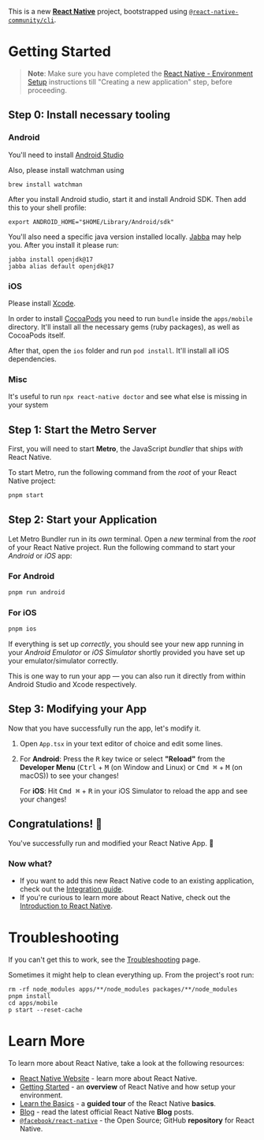 This is a new [**React Native**](https://reactnative.dev) project, bootstrapped using [`@react-native-community/cli`](https://github.com/react-native-community/cli).

# Getting Started

> **Note**: Make sure you have completed the [React Native - Environment Setup](https://reactnative.dev/docs/environment-setup) instructions till "Creating a new application" step, before proceeding.

## Step 0: Install necessary tooling

### Android

You'll need to install [Android Studio](https://developer.android.com/studio)

Also, please install watchman using

```shell
brew install watchman
```

After you install Android studio, start it and install Android SDK. Then add this to your shell profile:

```shell
export ANDROID_HOME="$HOME/Library/Android/sdk"
```

You'll also need a specific java version installed locally. [Jabba](https://github.com/shyiko/jabba?tab=readme-ov-file#macos--linux) may help you. After you install it please run:

```shell
jabba install openjdk@17
jabba alias default openjdk@17
```

### iOS

Please install [Xcode](https://apps.apple.com/us/app/xcode/id497799835).

In order to install [CocoaPods](https://cocoapods.org/) you need to run `bundle` inside the `apps/mobile` directory. It'll install all the necessary gems (ruby packages), as well as CocoaPods itself.

After that, open the `ios` folder and run `pod install`. It'll install all iOS dependencies.

### Misc

It's useful to run `npx react-native doctor` and see what else is missing in your system

## Step 1: Start the Metro Server

First, you will need to start **Metro**, the JavaScript _bundler_ that ships _with_ React Native.

To start Metro, run the following command from the _root_ of your React Native project:

```bash
pnpm start
```

## Step 2: Start your Application

Let Metro Bundler run in its _own_ terminal. Open a _new_ terminal from the _root_ of your React Native project. Run the following command to start your _Android_ or _iOS_ app:

### For Android

```bash
pnpm run android
```

### For iOS

```bash
pnpm ios
```

If everything is set up _correctly_, you should see your new app running in your _Android Emulator_ or _iOS Simulator_ shortly provided you have set up your emulator/simulator correctly.

This is one way to run your app — you can also run it directly from within Android Studio and Xcode respectively.

## Step 3: Modifying your App

Now that you have successfully run the app, let's modify it.

1. Open `App.tsx` in your text editor of choice and edit some lines.
2. For **Android**: Press the <kbd>R</kbd> key twice or select **"Reload"** from the **Developer Menu** (<kbd>Ctrl</kbd> + <kbd>M</kbd> (on Window and Linux) or <kbd>Cmd ⌘</kbd> + <kbd>M</kbd> (on macOS)) to see your changes!

   For **iOS**: Hit <kbd>Cmd ⌘</kbd> + <kbd>R</kbd> in your iOS Simulator to reload the app and see your changes!

## Congratulations! :tada:

You've successfully run and modified your React Native App. :partying_face:

### Now what?

- If you want to add this new React Native code to an existing application, check out the [Integration guide](https://reactnative.dev/docs/integration-with-existing-apps).
- If you're curious to learn more about React Native, check out the [Introduction to React Native](https://reactnative.dev/docs/getting-started).

# Troubleshooting

If you can't get this to work, see the [Troubleshooting](https://reactnative.dev/docs/troubleshooting) page.

Sometimes it might help to clean everything up. From the project's root run:

```shell
rm -rf node_modules apps/**/node_modules packages/**/node_modules
pnpm install
cd apps/mobile
p start --reset-cache
```

# Learn More

To learn more about React Native, take a look at the following resources:

- [React Native Website](https://reactnative.dev) - learn more about React Native.
- [Getting Started](https://reactnative.dev/docs/environment-setup) - an **overview** of React Native and how setup your environment.
- [Learn the Basics](https://reactnative.dev/docs/getting-started) - a **guided tour** of the React Native **basics**.
- [Blog](https://reactnative.dev/blog) - read the latest official React Native **Blog** posts.
- [`@facebook/react-native`](https://github.com/facebook/react-native) - the Open Source; GitHub **repository** for React Native.
